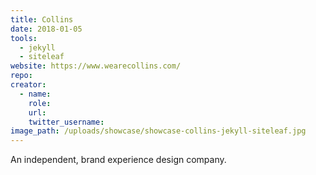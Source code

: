 ```yaml
---
title: Collins
date: 2018-01-05
tools:
  - jekyll
  - siteleaf
website: https://www.wearecollins.com/
repo:
creator:
  - name:
    role:
    url:
    twitter_username:
image_path: /uploads/showcase/showcase-collins-jekyll-siteleaf.jpg
---
```

An independent, brand experience design company.
